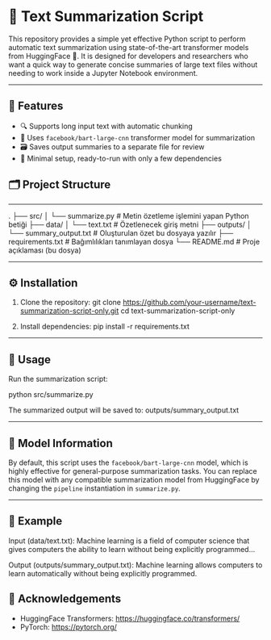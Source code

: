 # 📝 Text Summarization Script

This repository provides a simple yet effective Python script to perform automatic text summarization using state-of-the-art transformer models from HuggingFace 🤗. It is designed for developers and researchers who want a quick way to generate concise summaries of large text files without needing to work inside a Jupyter Notebook environment.

---

## 🚀 Features

- 🔍 Supports long input text with automatic chunking
- 🧠 Uses `facebook/bart-large-cnn` transformer model for summarization
- 🗃️ Saves output summaries to a separate file for review
- 🧪 Minimal setup, ready-to-run with only a few dependencies



## 🗂️ Project Structure

---

.
├── src/
│   └── summarize.py           # Metin özetleme işlemini yapan Python betiği
├── data/
│   └── text.txt               # Özetlenecek giriş metni
├── outputs/
│   └── summary_output.txt     # Oluşturulan özet bu dosyaya yazılır
├── requirements.txt           # Bağımlılıkları tanımlayan dosya
└── README.md                  # Proje açıklaması (bu dosya)


---

## ⚙️ Installation

1. Clone the repository:
git clone https://github.com/your-username/text-summarization-script-only.git
cd text-summarization-script-only

2. Install dependencies:
pip install -r requirements.txt

---

## 📌 Usage

Run the summarization script:

python src/summarize.py

The summarized output will be saved to:
outputs/summary_output.txt

---

## 🤖 Model Information

By default, this script uses the `facebook/bart-large-cnn` model, which is highly effective for general-purpose summarization tasks. You can replace this model with any compatible summarization model from HuggingFace by changing the `pipeline` instantiation in `summarize.py`.

---

## 📎 Example

Input (data/text.txt):
Machine learning is a field of computer science that gives computers the ability to learn without being explicitly programmed...

Output (outputs/summary_output.txt):
Machine learning allows computers to learn automatically without being explicitly programmed.


## 🙌 Acknowledgements

- HuggingFace Transformers: https://huggingface.co/transformers/
- PyTorch: https://pytorch.org/
